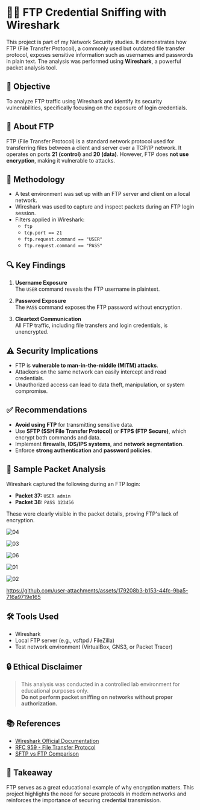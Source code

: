 # 🕵️‍♂️ FTP Credential Sniffing with Wireshark

This project is part of my Network Security studies. It demonstrates how FTP (File Transfer Protocol), a commonly used but outdated file transfer protocol, exposes sensitive information such as usernames and passwords in plain text. The analysis was performed using **Wireshark**, a powerful packet analysis tool.

## 📌 Objective

To analyze FTP traffic using Wireshark and identify its security vulnerabilities, specifically focusing on the exposure of login credentials.

## 📂 About FTP

FTP (File Transfer Protocol) is a standard network protocol used for transferring files between a client and server over a TCP/IP network. It operates on ports **21 (control)** and **20 (data)**. However, FTP does **not use encryption**, making it vulnerable to attacks.

## 🔬 Methodology

- A test environment was set up with an FTP server and client on a local network.
- Wireshark was used to capture and inspect packets during an FTP login session.
- Filters applied in Wireshark:
  - `ftp`
  - `tcp.port == 21`
  - `ftp.request.command == "USER"`
  - `ftp.request.command == "PASS"`

## 🔍 Key Findings

1. **Username Exposure**  
   The `USER` command reveals the FTP username in plaintext.

2. **Password Exposure**  
   The `PASS` command exposes the FTP password without encryption.

3. **Cleartext Communication**  
   All FTP traffic, including file transfers and login credentials, is unencrypted.

## ⚠️ Security Implications

- FTP is **vulnerable to man-in-the-middle (MITM) attacks**.
- Attackers on the same network can easily intercept and read credentials.
- Unauthorized access can lead to data theft, manipulation, or system compromise.

## ✅ Recommendations

- **Avoid using FTP** for transmitting sensitive data.
- Use **SFTP (SSH File Transfer Protocol)** or **FTPS (FTP Secure)**, which encrypt both commands and data.
- Implement **firewalls**, **IDS/IPS systems**, and **network segmentation**.
- Enforce **strong authentication** and **password policies**.

## 🧪 Sample Packet Analysis

Wireshark captured the following during an FTP login:

- **Packet 37:** `USER admin`  
- **Packet 38:** `PASS 123456`

These were clearly visible in the packet details, proving FTP's lack of encryption.

![04](https://github.com/user-attachments/assets/87003321-4a0a-4e41-a16a-39d640b07da4)

![03](https://github.com/user-attachments/assets/22d82ac8-a4d9-4f89-9dbd-86cd17a72956)

![06](https://github.com/user-attachments/assets/631ae61a-72e6-4c83-9228-432a7ce5a5ac)

![01](https://github.com/user-attachments/assets/51d017db-92b7-4cb4-8460-7288c2024784)

![02](https://github.com/user-attachments/assets/3cef7a9d-aa82-42e4-a3e5-63676ee63163)


https://github.com/user-attachments/assets/179208b3-b153-44fc-9ba5-716a9719e165


## 🛠 Tools Used

- Wireshark
- Local FTP server (e.g., vsftpd / FileZilla)
- Test network environment (VirtualBox, GNS3, or Packet Tracer)

## 🔒 Ethical Disclaimer

> This analysis was conducted in a controlled lab environment for educational purposes only.  
> **Do not perform packet sniffing on networks without proper authorization.**

## 📚 References

- [Wireshark Official Documentation](https://www.wireshark.org/docs/)
- [RFC 959 - File Transfer Protocol](https://tools.ietf.org/html/rfc959)
- [SFTP vs FTP Comparison](https://www.hostinger.com/tutorials/sftp-vs-ftp)

## 📌 Takeaway

FTP serves as a great educational example of why encryption matters. This project highlights the need for secure protocols in modern networks and reinforces the importance of securing credential transmission.







